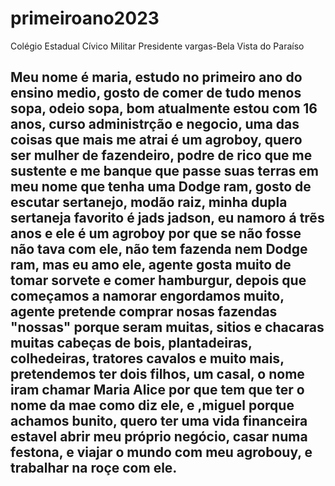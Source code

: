 # primeiroano2023
Colégio Estadual Cívico Militar Presidente vargas-Bela Vista do Paraíso 

## Meu nome é maria, estudo no primeiro ano do ensino medio, gosto de comer de tudo menos sopa, odeio sopa, bom atualmente estou com 16 anos, curso administrção e negocio, uma das coisas que mais me atrai é um agroboy, quero ser mulher de fazendeiro, podre de rico que me sustente e me banque que passe suas terras em meu nome que tenha uma  Dodge ram, gosto de escutar sertanejo, modão raiz, minha dupla sertaneja favorito é jads jadson, eu namoro á trẽs anos e ele é um agroboy por que se não fosse não tava com ele, não tem fazenda nem  Dodge ram, mas eu amo ele, agente gosta muito de tomar sorvete e comer hamburgur, depois que começamos a namorar engordamos muito, agente pretende comprar nosas fazendas "nossas" porque seram muitas, sitios e chacaras muitas cabeças de bois, plantadeiras, colhedeiras, tratores cavalos e muito mais, pretendemos ter dois filhos, um casal, o nome iram chamar Maria Alice por que tem que ter o nome da mae como diz ele, e ,miguel porque achamos bunito, quero ter uma vida financeira estavel abrir meu próprio negócio, casar numa festona, e viajar o mundo com meu agrobouy, e trabalhar na roçe com ele.
 
